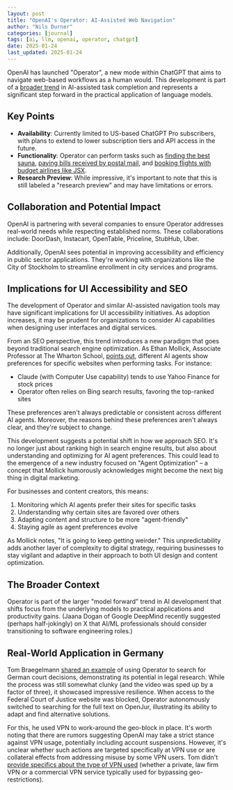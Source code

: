 ```yaml
---
layout: post
title: "OpenAI's Operator: AI-Assisted Web Navigation"
author: "Nils Durner"
categories: [journal]
tags: [ai, llm, openai, operator, chatgpt]
date: 2025-01-24
last_updated: 2025-01-24
---
```


OpenAI has launched "Operator", a new mode within ChatGPT that aims to navigate web-based workflows as a human would. This development is part of a [broader trend](uiagent) in AI-assisted task completion and represents a significant step forward in the practical application of language models.

## Key Points

- **Availability**: Currently limited to US-based ChatGPT Pro subscribers, with plans to extend to lower subscription tiers and API access in the future.
- **Functionality**: Operator can perform tasks such as [finding the best sauna](https://x.com/npew/status/1882497318555115595), [paying bills received by postal mail](https://x.com/omooretweets/status/1882576879246569789), and [booking flights with budget airlines like JSX](https://x.com/garrytan/status/1882576335685681254).
- **Research Preview**: While impressive, it's important to note that this is still labeled a "research preview" and may have limitations or errors.

## Collaboration and Potential Impact

OpenAI is partnering with several companies to ensure Operator addresses real-world needs while respecting established norms. These collaborations include: DoorDash, Instacart, OpenTable, Priceline, StubHub, Uber.

Additionally, OpenAI sees potential in improving accessibility and efficiency in public sector applications. They're working with organizations like the City of Stockholm to streamline enrollment in city services and programs.

## Implications for UI Accessibility and SEO

The development of Operator and similar AI-assisted navigation tools may have significant implications for UI accessibility initiatives. As adoption increases, it may be prudent for organizations to consider AI capabilities when designing user interfaces and digital services.

From an SEO perspective, this trend introduces a new paradigm that goes beyond traditional search engine optimization. As Ethan Mollick, Associate Professor at The Wharton School, [points out](https://www.linkedin.com/search/results/content/?fromMember=%5B%22ACoAAAAGUakBGLMO02LmS5BwXexrsKODQQpx2qI%22%5D&heroEntityKey=urn%3Ali%3Afsd_profile%3AACoAAAAGUakBGLMO02LmS5BwXexrsKODQQpx2qI&keywords=ethan%20mollick&origin=CLUSTER_EXPANSION&position=0&searchId=dba2d63a-09c2-4a50-af8f-7590a30fb31d&sid=6P7&sortBy=%22date_posted%22), different AI agents show preferences for specific websites when performing tasks. For instance:

- Claude (with Computer Use capability) tends to use Yahoo Finance for stock prices
- Operator often relies on Bing search results, favoring the top-ranked sites

These preferences aren't always predictable or consistent across different AI agents. Moreover, the reasons behind these preferences aren't always clear, and they're subject to change.

This development suggests a potential shift in how we approach SEO. It's no longer just about ranking high in search engine results, but also about understanding and optimizing for AI agent preferences. This could lead to the emergence of a new industry focused on "Agent Optimization" – a concept that Mollick humorously acknowledges might become the next big thing in digital marketing.

For businesses and content creators, this means:

1. Monitoring which AI agents prefer their sites for specific tasks
2. Understanding why certain sites are favored over others
3. Adapting content and structure to be more "agent-friendly"
4. Staying agile as agent preferences evolve

As Mollick notes, "It is going to keep getting weirder." This unpredictability adds another layer of complexity to digital strategy, requiring businesses to stay vigilant and adaptive in their approach to both UI design and content optimization.

## The Broader Context

Operator is part of the larger "model forward" trend in AI development that shifts focus from the underlying models to practical applications and productivity gains. (Jaana Dogan of Google DeepMind recently suggested (perhaps half-jokingly) on X that AI/ML professionals should consider transitioning to software engineering roles.)

## Real-World Application in Germany

Tom Braegelmann [shared an example](https://lnkd.in/eWCTuRiN) of using Operator to search for German court decisions, demonstrating its potential in legal research. While the process was still somewhat clunky (and the video was sped up by a factor of three), it showcased impressive resilience. When access to the Federal Court of Justice website was blocked, Operator autonomously switched to searching for the full text on OpenJur, illustrating its ability to adapt and find alternative solutions.

For this, he used VPN to work-around the geo-block in place. It's worth noting that there are rumors suggesting OpenAI may take a strict stance against VPN usage, potentially including account suspensions. However, it's unclear whether such actions are targeted specifically at VPN use or are collateral effects from addressing misuse by some VPN users. Tom didn't [provide specifics about the type of VPN used](https://www.linkedin.com/posts/braegel_teamdatenschutz-operator-ugcPost-7288515959017881600-hcEC?utm_source=share&utm_medium=member_desktop) (whether a private, law firm VPN or a commercial VPN service typically used for bypassing geo-restrictions).
